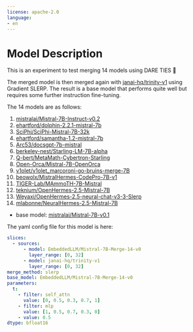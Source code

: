 ```yaml
---
license: apache-2.0
language:
- en
---
```


# Model Description
This is an experiment to test merging 14 models using DARE TIES 🦙

The merged model is then merged again with [janai-hq/trinity-v1](https://huggingface.co/janai-hq/trinity-v1) using Gradient SLERP.
The result is a base model that performs quite well but requires some further instruction fine-tuning.

The 14 models are as follows:
1. [mistralai/Mistral-7B-Instruct-v0.2](https://huggingface.co/mistralai/Mistral-7B-Instruct-v0.2)
2. [ehartford/dolphin-2.2.1-mistral-7b](https://huggingface.co/ehartford/dolphin-2.2.1-mistral-7b)
3. [SciPhi/SciPhi-Mistral-7B-32k](https://huggingface.co/SciPhi/SciPhi-Mistral-7B-32k)
4. [ehartford/samantha-1.2-mistral-7b](https://huggingface.co/ehartford/samantha-1.2-mistral-7b)
5. [Arc53/docsgpt-7b-mistral](https://huggingface.co/Arc53/docsgpt-7b-mistral)
6. [berkeley-nest/Starling-LM-7B-alpha](https://huggingface.co/berkeley-nest/Starling-LM-7B-alpha)
7. [Q-bert/MetaMath-Cybertron-Starling](https://huggingface.co/Q-bert/MetaMath-Cybertron-Starling)
8. [Open-Orca/Mistral-7B-OpenOrca](https://huggingface.co/Open-Orca/Mistral-7B-OpenOrca)
9. [v1olet/v1olet_marcoroni-go-bruins-merge-7B](https://huggingface.co/v1olet/v1olet_marcoroni-go-bruins-merge-7B)
10. [beowolx/MistralHermes-CodePro-7B-v1](https://huggingface.co/beowolx/MistralHermes-CodePro-7B-v1)
11. [TIGER-Lab/MAmmoTH-7B-Mistral](https://huggingface.co/TIGER-Lab/MAmmoTH-7B-Mistral)
12. [teknium/OpenHermes-2.5-Mistral-7B](https://huggingface.co/teknium/OpenHermes-2.5-Mistral-7B)
13. [Weyaxi/OpenHermes-2.5-neural-chat-v3-3-Slerp](https://huggingface.co/Weyaxi/OpenHermes-2.5-neural-chat-v3-3-Slerp)
14. [mlabonne/NeuralHermes-2.5-Mistral-7B](https://huggingface.co/mlabonne/NeuralHermes-2.5-Mistral-7B)

- base model: [mistralai/Mistral-7B-v0.1](https://huggingface.co/mistralai/Mistral-7B-v0.1)

The yaml config file for this model is here:

```yaml
slices:
  - sources:
      - model: EmbeddedLLM/Mistral-7B-Merge-14-v0
        layer_range: [0, 32]
      - model: janai-hq/trinity-v1
        layer_range: [0, 32]
merge_method: slerp
base_model: EmbeddedLLM/Mistral-7B-Merge-14-v0
parameters:
  t:
    - filter: self_attn
      value: [0, 0.5, 0.3, 0.7, 1]
    - filter: mlp
      value: [1, 0.5, 0.7, 0.3, 0]
    - value: 0.5
dtype: bfloat16

```

